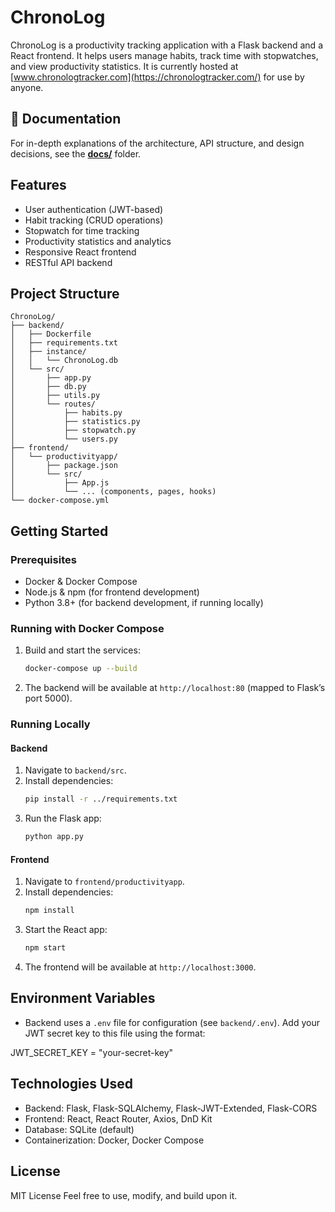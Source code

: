 # ChronoLog

ChronoLog is a productivity tracking application with a Flask backend and a React frontend. It helps users manage habits, track time with stopwatches, and view productivity statistics. It is currently hosted at [www.chronologtracker.com](https://chronologtracker.com/) for use by anyone. 



## 📘 Documentation

For in-depth explanations of the architecture, API structure, and design decisions, see the [**docs/**](./docs/) folder.


## Features

- User authentication (JWT-based)
- Habit tracking (CRUD operations)
- Stopwatch for time tracking
- Productivity statistics and analytics
- Responsive React frontend
- RESTful API backend

## Project Structure

```
ChronoLog/
├── backend/
│   ├── Dockerfile
│   ├── requirements.txt
│   ├── instance/
│   │   └── ChronoLog.db
│   └── src/
│       ├── app.py
│       ├── db.py
│       ├── utils.py
│       └── routes/
│           ├── habits.py
│           ├── statistics.py
│           ├── stopwatch.py
│           └── users.py
├── frontend/
│   └── productivityapp/
│       ├── package.json
│       └── src/
│           ├── App.js
│           └── ... (components, pages, hooks)
└── docker-compose.yml
```

## Getting Started

### Prerequisites

- Docker & Docker Compose
- Node.js & npm (for frontend development)
- Python 3.8+ (for backend development, if running locally)

### Running with Docker Compose

1. Build and start the services:
	```sh
	docker-compose up --build
	```
2. The backend will be available at `http://localhost:80` (mapped to Flask’s port 5000).

### Running Locally

#### Backend

1. Navigate to `backend/src`.
2. Install dependencies:
	```sh
	pip install -r ../requirements.txt
	```
3. Run the Flask app:
	```sh
	python app.py
	```

#### Frontend

1. Navigate to `frontend/productivityapp`.
2. Install dependencies:
	```sh
	npm install
	```
3. Start the React app:
	```sh
	npm start
	```
4. The frontend will be available at `http://localhost:3000`.

## Environment Variables

- Backend uses a `.env` file for configuration (see `backend/.env`). Add your JWT secret key to this file using the format:

JWT_SECRET_KEY = "your-secret-key"

## Technologies Used

- Backend: Flask, Flask-SQLAlchemy, Flask-JWT-Extended, Flask-CORS
- Frontend: React, React Router, Axios, DnD Kit
- Database: SQLite (default)
- Containerization: Docker, Docker Compose

## License

MIT License
Feel free to use, modify, and build upon it.